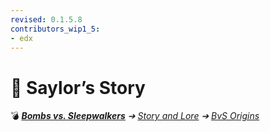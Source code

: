```yaml
---
revised: 0.1.5.8
contributors_wip1_5:
- edx
---
```


# 📁 Saylor’s Story

💣 ***[Bombs vs. Sleepwalkers](/README.md)** ➔ [Story and Lore](/story/readme.md) ➔ [BvS Origins](/story/bvso/readme.md)*
